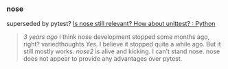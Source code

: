 
### nose

superseded by pytest?
[Is nose still relevant? How about unittest? : Python ](https://www.reddit.com/r/Python/comments/50nqlp/is_nose_still_relevant_how_about_unittest/)
>*3 years ago* I think nose development stopped some months ago, right?
>variedthoughts *Yes*. I believe it stopped quite a while ago. But it still mostly works. 
>*nose2* is alive and kicking.
>I can't stand nose.
>nose does not appear to provide any advantages over pytest.
